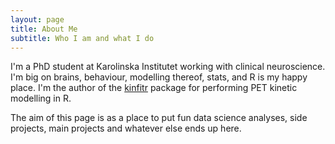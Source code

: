 ```yaml
---
layout: page
title: About Me
subtitle: Who I am and what I do
---
```


I'm a PhD student at Karolinska Institutet working with clinical neuroscience.  I'm big on brains, behaviour, modelling thereof, stats, and R is my happy place.  I'm the author of the [kinfitr](https://github.com/mathesong/kinfitr) package for performing PET kinetic modelling in R.

The aim of this page is as a place to put fun data science analyses, side projects, main projects and whatever else ends up here.
